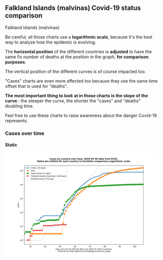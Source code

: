 ## Falkland Islands (malvinas) Covid-19 status comparison 

Falkland Islands (malvinas)



Be careful, all those charts use a **logarithmic scale**, because it's the best way to analyze how the epidemic is evolving.
 
The **horizontal position** of the different countries is **adjusted** to have the same fix number of deaths at the position in the graph, **for comparison purposes**.

The vertical position of the different curves is of course impacted too.

"Cases" charts are even more affected too because they use the same time offset that is used for "deaths".

**The most important thing to look at in those charts is the slope of the curve** : the steeper the curve, the shorter the "cases" and "deaths" doubling time.

Feel free to use these charts to raise awareness about the danger Covid-19 represents. 


 
### Cases over time
 
#### Static
![Falkland Islands (malvinas) covid-19 cases static chart](https://raw.githubusercontent.com/madlag/coronavirus_study/master/notebooks/graphs/2020-04-30/countries/Falkland_Islands_(malvinas)/2020-04-30_Falkland_Islands_(malvinas)_cases.png "Falkland Islands (malvinas) covid-19 cases static chart")   

